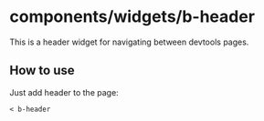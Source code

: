 # components/widgets/b-header

This is a header widget for navigating between devtools pages.

## How to use

Just add header to the page:

```
< b-header
```
